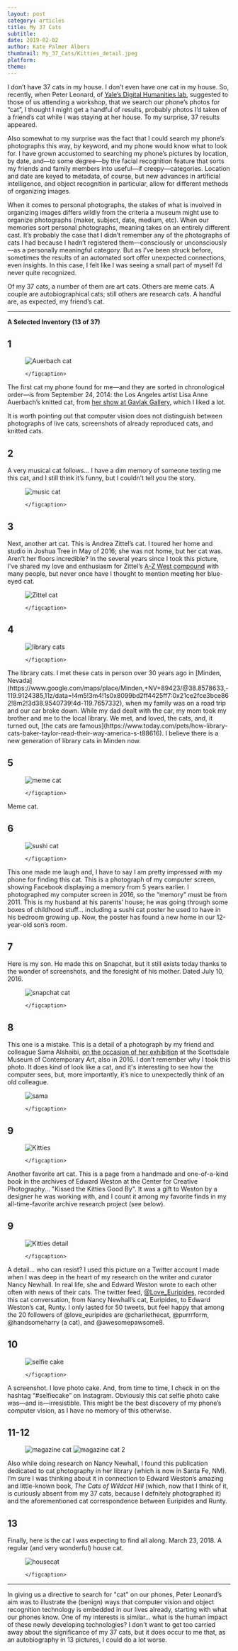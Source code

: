 ```yaml
---
layout: post
category: articles
title: My 37 Cats
subtitle: 
date: 2019-02-02
author: Kate Palmer Albers
thumbnail: My_37_Cats/Kitties_detail.jpeg
platform: 
theme:
---
```


I don’t have 37 cats in my house. I don’t even have one cat in my house. So, recently, when Peter Leonard, of [Yale’s Digital Humanities lab](http://dhlab.yale.edu/about.html), suggested to those of us attending a workshop, that we search our phone’s photos for “cat”, I thought I might get a handful of results, probably photos I’d taken of a friend’s cat while I was staying at her house. To my surprise, 37 results appeared. 

Also somewhat to my surprise was the fact that I could search my phone’s photographs this way, by keyword, and my phone would know what to look for. I have grown accustomed to searching my phone’s pictures by location, by date, and—to some degree—by the facial recognition feature that sorts my friends and family members into useful—if creepy—categories. Location and date are keyed to metadata, of course, but new advances in artificial intelligence, and object recognition in particular, allow for different methods of organizing images. 

When it comes to personal photographs, the stakes of what is involved in organizing images differs wildly from the criteria a museum might use to organize photographs (maker, subject, date, medium, etc). When our memories sort personal photographs, meaning takes on an entirely different cast. It’s probably the case that I didn’t remember any of the photographs of cats I had because I hadn’t registered them—consciously or unconsciously—as a personally meaningful category. But as I’ve been struck before, sometimes the results of an automated sort offer unexpected connections, even insights. In this case, I felt like I was seeing a small part of myself I’d never quite recognized. 

Of my 37 cats, a number of them are art cats. Others are meme cats. A couple are autobiographical cats; still others are research cats. A handful are, as expected, my friend’s cat. 

*********************

**A Selected Inventory (13 of 37)**

## 1


<figure class="figure">
	<img src="../assets/images/My_37_Cats/Auerbach_cat.jpeg" alt="Auerbach cat" />
	<figcaption>
	
	</figcaption>
</figure>

The first cat my phone found for me—and they are sorted in chronological order—is from September 24, 2014: the Los Angeles artist Lisa Anne Auerbach’s knitted cat, from [her show at Gavlak Gallery](http://www.gavlakgallery.com/exhibitions/lisa-anne-auerbach-spells?view=slider#5), which I liked a lot. 

It is worth pointing out that computer vision does not distinguish between photographs of live cats, screenshots of already reproduced cats, and knitted cats.

## 2

A very musical cat follows… I have a dim memory of someone texting me this cat, and I still think it’s funny, but I couldn’t tell you the story. 


<figure class="figure">
	<img src="../assets/images/My_37_Cats/music_cat.jpeg" alt="music cat" />
	<figcaption>
	
	</figcaption>
</figure>

## 3

Next, another art cat. This is Andrea Zittel’s cat. I toured her home and studio in Joshua Tree in May of 2016; she was not home, but her cat was. Aren’t her floors incredible? In the several years since I took this picture, I've shared my love and enthusiasm for Zittel’s [A-Z West compound](http://www.zittel.org/work/a-z-west) with many people, but never once have I thought to mention meeting her blue-eyed cat.  


<figure class="figure">
	<img src="../assets/images/My_37_Cats/Zittel_cat.jpeg" alt="Zittel cat" />
	<figcaption>
	
	</figcaption>
</figure>

## 4

<figure class="figure">
	<img src="../assets/images/My_37_Cats/library_cats.jpeg" alt="library cats" />
	<figcaption>
	
	</figcaption>
</figure>
The library cats. I met these cats in person over 30 years ago in [Minden, Nevada](https://www.google.com/maps/place/Minden,+NV+89423/@38.8578633,-119.9124385,11z/data=!4m5!3m4!1s0x8099bd2ff4425ff7:0x21ce2fce3bce862!8m2!3d38.9540739!4d-119.7657332), when my family was on a road trip and our car broke down. While my dad dealt with the car, my mom took my brother and me to the local library. We met, and loved, the cats, and, it turned out, [the cats are famous](https://www.today.com/pets/how-library-cats-baker-taylor-read-their-way-america-s-t88616). I believe there is a new generation of library cats in Minden now. 

## 5

<figure class="figure">
	<img src="../assets/images/My_37_Cats/meme_cat.jpeg" alt="meme cat" />
	<figcaption>
	
	</figcaption>
</figure>

Meme cat.

## 6 

<figure class="figure">
	<img src="../assets/images/My_37_Cats/sushi_cat.jpeg" alt="sushi cat" />
	<figcaption>
	
	</figcaption>
</figure>

This one made me laugh and, I have to say I am pretty impressed with my phone for finding this cat. This is a photograph of my computer screen, showing Facebook displaying a memory from 5 years earlier. I photographed my computer screen in 2016, so the “memory” must be from 2011. This is my husband at his parents’ house; he was going through some boxes of childhood stuff… including a sushi cat poster he used to have in his bedroom growing up. Now, the poster has found a new home in our 12-year-old son’s room. 


## 7

Here is my son. He made this on Snapchat, but it still exists today thanks to the wonder of screenshots, and the foresight of his mother. Dated July 10, 2016. 

<figure class="figure">
	<img src="../assets/images/My_37_Cats/snapchat_cat.png" alt="snapchat cat" />
	<figcaption>
	
	</figcaption>
</figure>


## 8

This one is a mistake. This is a detail of a photograph by my friend and colleague Sama Alshaibi, [on the occasion of her exhibition](https://smoca.org/exhibition/southwestnet-sama-alshaibi-silsila/) at the Scottsdale Museum of Contemporary Art, also in 2016. I don’t remember why I took this photo. It does kind of look like a cat, and it's interesting to see how the computer sees, but, more importantly, it’s nice to unexpectedly think of an old colleague. 

<figure class="figure">
	<img src="../assets/images/My_37_Cats/sama.jpeg" alt="sama" />
	<figcaption>
	
	</figcaption>
</figure>

## 9

<figure class="figure">
	<img src="../assets/images/My_37_Cats/kitties_book.jpeg" alt="Kitties" />
	<figcaption>
	
	</figcaption>
</figure>

Another favorite art cat. This is a page from a handmade and one-of-a-kind book in the archives of Edward Weston at the Center for Creative Photography... "Kissed the Kitties Good By". It was a gift to Weston by a designer he was working with, and I count it among my favorite finds in my all-time-favorite archive research project (see below). 

## 9

<figure class="figure">
	<img src="../assets/images/My_37_Cats/Kitties_detail.jpeg" alt="Kitties detail" />
	<figcaption>
	
	</figcaption>
</figure>

A detail… who can resist? I used this picture on a Twitter account I made when I was deep in the heart of my research on the writer and curator Nancy Newhall. In real life, she and Edward Weston wrote to each other often with news of their cats. The twitter feed, [@Love_Euripides](https://twitter.com/Love_Euripides), recorded this cat conversation, from Nancy Newhall’s cat, Euripides, to Edward Weston’s cat, Runty. I only lasted for 50 tweets, but feel happy that among the 20 followers of @love_euripides are @charliethecat, @purrrform, @handsomeharry (a cat), and @awesomepawsome8. 

## 10

<figure class="figure">
	<img src="../assets/images/My_37_Cats/selfie_cake_cat.jpeg" alt="selfie cake" />
	<figcaption>
	
	</figcaption>
</figure>


A screenshot. I love photo cake. And, from time to time, I check in on the hashtag “#selfiecake” on Instagram. Obviously this cat selfie photo cake was—and is—irresistible. This might be the best discovery of my phone’s computer vision, as I have no memory of this otherwise. 

## 11-12

<figure class="figure-pair">
	<img src="../assets/images/My_37_Cats/magazine_1.jpeg" class="left" alt="magazine cat" />
  <img src="../assets/images/My_37_Cats/magazine_2.jpeg" class="right" alt="magazine cat 2" />
</figure>

Also while doing research on Nancy Newhall, I found this publication dedicated to cat photography in her library (which is now in Santa Fe, NM). I’m sure I was thinking about it in connection to Edward Weston’s amazing and little-known book, *The Cats of Wildcat Hill* (which, now that I think of it, is curiously absent from my 37 cats, because I defnitely photographed it) and the aforementioned cat correspondence between Euripides and Runty. 

## 13

Finally, here is the cat I was expecting to find all along. March 23, 2018. A regular (and very wonderful) house cat.

<figure class="figure">
	<img src="../assets/images/My_37_Cats/housecat.jpeg" alt="housecat" />
	<figcaption>
	
	</figcaption>
</figure>


****************


In giving us a directive to search for "cat" on our phones, Peter Leonard’s aim was to illustrate the (benign) ways that computer vision and object recognition technology is embedded in our lives already, starting with what our phones know. One of my interests is similar… what is the human impact of these newly developing technologies? I don't want to get too carried away about the significance of my 37 cats, but it does occur to me that, as an autobiography in 13 pictures, I could do a lot worse. 

